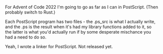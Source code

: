 For Advent of Code 2022 I'm going to go as far as I can in PostScript.
(Then probably switch to Rust.)

Each PostScript program has two files - the .ps_src is what I actually
write, and the .ps is the result when it's had my library functions
added to it, so the latter is what you'd actually run if by some
desperate mischance you had a need to do so.

Yeah, I wrote a linker for PostScript. Not released yet.
